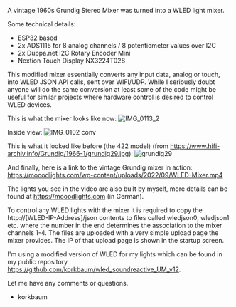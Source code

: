 A vintage 1960s Grundig Stereo Mixer was turned into a WLED light mixer.

Some technical details:
- ESP32 based
- 2x ADS1115 for 8 analog channels / 8 potentiometer values over I2C 
- 2x Duppa.net I2C Rotary Encoder Mini
- Nextion Touch Display NX3224T028

This modified mixer essentially converts any input data, analog or touch, into WLED JSON API calls, sent over WIFI/UDP.
While I seriously doubt anyone will do the same conversion at least some of the code might be useful for similar projects where hardware control is desired to control WLED devices. 

This is what the mixer looks like now:
![IMG_0113_2](https://user-images.githubusercontent.com/16290782/188838023-04bf8fcd-9ce7-44ae-a3e3-597ca8a97e55.jpg)

Inside view: 
![IMG_0102 conv](https://user-images.githubusercontent.com/16290782/188832203-d473bc22-6cb8-4f89-98ea-4d14892e7fd9.jpeg)

This is what it looked like before (the 422 model) (from https://www.hifi-archiv.info/Grundig/1966-1/grundig29.jpg):
![grundig29](https://user-images.githubusercontent.com/16290782/188831966-dc0bdb3e-7b76-41f7-9854-e24520ee03bc.jpg)

And finally, here is a link to the vintage Grundig mixer in action:
https://mooodlights.com/wp-content/uploads/2022/09/WLED-Mixer.mp4

The lights you see in the video are also built by myself, more details can be found at https://mooodlights.com (in German).

To control any WLED lights with the mixer it is required to copy the http://[WLED-IP-Address]/json contents to files called wledjson0, wledjson1 etc. where the number in the end determines the association to the mixer channels 1-4. The files are uploaded with a very simple upload page the mixer provides. The IP of that upload page is shown in the startup screen. 

I'm using a modified version of WLED for my lights which can be found in my public repository https://github.com/korkbaum/wled_soundreactive_UM_v12.

Let me have any comments or questions.

- korkbaum
